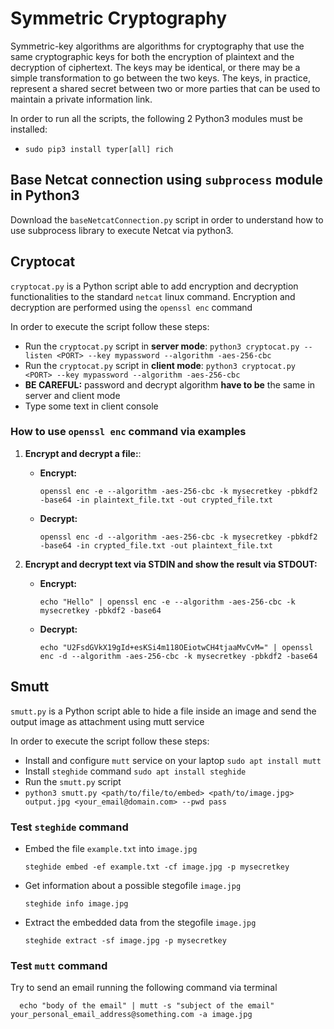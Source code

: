 # Symmetric Cryptography

Symmetric-key algorithms are algorithms for cryptography that use the same cryptographic keys for both the encryption of plaintext and the decryption of ciphertext. The keys may be identical, or there may be a simple transformation to go between the two keys. The keys, in practice, represent a shared secret between two or more parties that can be used to maintain a private information link.

In order to run all the scripts, the following 2 Python3 modules must be installed:
 * `sudo pip3 install typer[all] rich`

## Base Netcat connection using `subprocess` module in Python3
Download the `baseNetcatConnection.py` script in order to understand how to use subprocess library to execute Netcat via python3. 
## Cryptocat
`cryptocat.py` is a Python script able to add encryption and decryption functionalities to the standard `netcat` linux command. Encryption and decryption are performed using the `openssl enc` command

In order to execute the script follow these steps:
 * Run the `cryptocat.py` script in **server mode**: `python3 cryptocat.py --listen <PORT> --key mypassword --algorithm -aes-256-cbc`
 * Run the `cryptocat.py` script in **client mode**: `python3 cryptocat.py <PORT> --key mypassword --algorithm -aes-256-cbc`
 * **BE CAREFUL:** password and decrypt algorithm **have to be** the same in server and client mode
 * Type some text in client console

 ### How to use `openssl enc` command via examples
 1. **Encrypt and decrypt a file:**:
    * **Encrypt:**
    
          openssl enc -e --algorithm -aes-256-cbc -k mysecretkey -pbkdf2 -base64 -in plaintext_file.txt -out crypted_file.txt

    * **Decrypt:**
    
          openssl enc -d --algorithm -aes-256-cbc -k mysecretkey -pbkdf2 -base64 -in crypted_file.txt -out plaintext_file.txt

 2. **Encrypt and decrypt text via STDIN and show the result via STDOUT:**
    * **Encrypt:**
    
          echo "Hello" | openssl enc -e --algorithm -aes-256-cbc -k mysecretkey -pbkdf2 -base64

    * **Decrypt:**
    
          echo "U2FsdGVkX19gId+esKSi4m118OEiotwCH4tjaaMvCvM=" | openssl enc -d --algorithm -aes-256-cbc -k mysecretkey -pbkdf2 -base64




 ## Smutt
`smutt.py` is a Python script able to hide a file inside an image and send the output image as attachment using mutt service

In order to execute the script follow these steps:
 * Install and configure `mutt` service on your laptop `sudo apt install mutt`
 * Install `steghide` command `sudo apt install steghide`
 * Run the `smutt.py` script
 * `python3 smutt.py <path/to/file/to/embed> <path/to/image.jpg> output.jpg <your_email@domain.com> --pwd pass`

 ### Test `steghide` command
* Embed the file `example.txt` into `image.jpg`

      steghide embed -ef example.txt -cf image.jpg -p mysecretkey

* Get information about a possible stegofile `image.jpg`

      steghide info image.jpg

* Extract the embedded data from the stegofile `image.jpg`

      steghide extract -sf image.jpg -p mysecretkey


 ### Test `mutt` command
Try to send an email running the following command via terminal

      echo "body of the email" | mutt -s "subject of the email" your_personal_email_address@something.com -a image.jpg